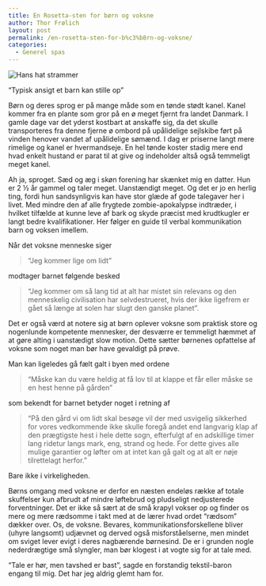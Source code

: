 ```yaml
---
title: En Rosetta-sten for børn og voksne
author: Thor Frølich
layout: post
permalink: /en-rosetta-sten-for-b%c3%b8rn-og-voksne/
categories:
  - Generel spas
---
```

<div class="bitImage bitRight" style="width: 252px">
  <img alt="Hans hat strammer" src="http://www.abekat.net/images/sadkid.jpg" /></p> <p>
    “Typisk ansigt et barn kan stille op”
  </p>
</div>

Børn og deres sprog er på mange måde som en tønde stødt kanel. Kanel kommer fra en plante som gror på en ø meget fjernt fra landet Danmark. I gamle dage var det yderst kostbart at anskaffe sig, da det skulle transporteres fra denne fjerne ø ombord på upålidelige sejlskibe ført på vinden henover vandet af upålidelige sømænd. I dag er priserne langt mere rimelige og kanel er hvermandseje. En hel tønde koster stadig mere end hvad enkelt hustand er parat til at give og indeholder altså også temmeligt meget kanel.<!--more-->

Ah ja, sproget. Sæd og æg i skøn forening har skænket mig en datter. Hun er 2 ½ år gammel og taler meget. Uanstændigt meget. Og det er jo en herlig ting, fordi hun sandsynligvis kan have stor glæde af gode talegaver her i livet. Med mindre den af alle frygtede zombie-apokalypse indtræder, i hvilket tilfælde at kunne leve af bark og skyde præcist med krudtkugler er langt bedre kvalifikationer. Her følger en guide til verbal kommunikation barn og voksen imellem.

Når det voksne menneske siger 

> “Jeg kommer lige om lidt”

modtager barnet følgende besked 

> “Jeg kommer om så lang tid at alt har mistet sin relevans og den menneskelig civilisation har selvdestrueret, hvis der ikke ligefrem er gået så længe at solen har slugt den ganske planet”.

Det er også værd at notere sig at børn oplever voksne som praktisk store og nogenlunde kompetente mennesker, der desværre er temmeligt hæmmet af at gøre alting i uanstædigt slow motion. Dette sætter børnenes opfattelse af voksne som noget man bør have gevaldigt på prøve.

Man kan ligeledes gå fælt galt i byen med ordene

> “Måske kan du være heldig at få lov til at klappe et får eller måske se en hest henne på gården”

som bekendt for barnet betyder noget i retning af 

> “På den gård vi om lidt skal besøge vil der med usvigelig sikkerhed for vores vedkommende ikke skulle foregå andet end langvarig klap af den prægtigste hest i hele dette sogn, efterfulgt af en adskillige timer lang ridetur langs mark, eng, strand og hede. For dette gives alle mulige garantier og løfter om at intet kan gå galt og at alt er nøje tilrettelagt herfor.”

Bare ikke i virkeligheden. 

Børns omgang med voksne er derfor en næsten endeløs række af totale skuffelser kun afbrudt af mindre løftebrud og pludseligt nedjusterede forventninger. Det er ikke så sært at de små krapyl vokser op og finder os mere og mere rædsomme i takt med at de lærer hvad ordet “rædsom” dækker over. Os, de voksne. Bevares, kommunikationsforskellene bliver (uhyre langsomt) udjævnet og derved også misforståelserne, men mindet om sviget lever evigt i deres nagbærende børnesind. De er i grunden nogle nederdrægtige små slyngler, man bør klogest i at vogte sig for at tale med. 

“Tale er hør, men tavshed er bast”, sagde en forstandig tekstil-baron engang til mig. Det har jeg aldrig glemt ham for.